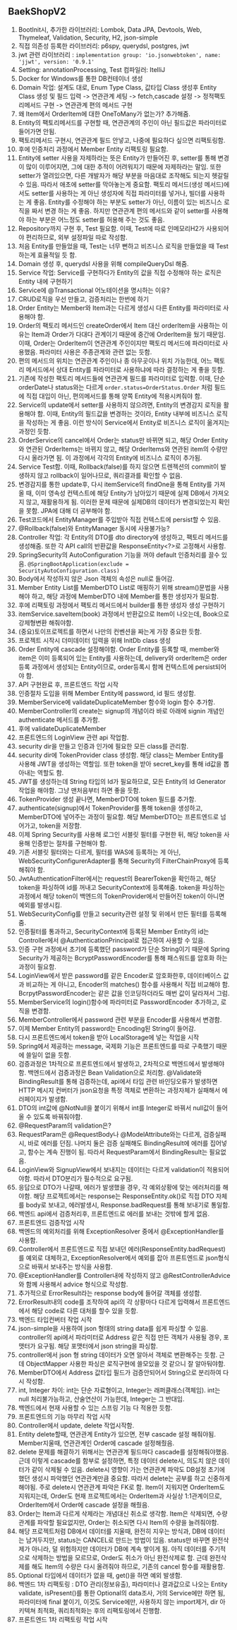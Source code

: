## BaekShopV2  
1. BootInit시, 추가한 라이브러리: Lombok, Data JPA, Devtools, Web, Thymeleaf, Validation,
Security, H2, json-simple
2. 직접 의존성 등록한 라이브러리: p6spy, querydsl, postgres, jwt
3. jwt 관련 라이브러리 : `implementation group: 'io.jsonwebtoken', name: 'jjwt', version: '0.9.1'`
4. Setting: annotationProcessing, Test 컴파일러: ItelliJ
5. Docker for Windows를 통한 DB컨테이너 생성
6. Domain 작업: 설계도 대로, Enum Type Class, 값타입 Class 생성후 Entity Class 생성 및 필드 입력
-> 연관관계 세팅 -> fetch,cascade 설정 -> 정적팩토리메서드 구현 -> 연관관계 편의 메서드 구현
7. 왜 Item에서 OrderItem에 대한 OneToMany가 없는가? 추가해줌.
8. Entity의 팩토리메서드를 구현할 때, 연관관계의 주인이 아닌 필드값은
파라미터로 들어가면 안됨.
9. 팩토리메서드 구현시, 연관관계 필드 안넣고, 나중에 필요하다 싶으면 리팩토링함.
10. 후에 인증처리 과정에서 Member Entity 리팩토링 필요함.
11. Entity에 setter 사용을 자제하라는 뜻은 Entity가 만들어진 후, setter를
통해 변경이 많이 이루어지면, 그에 대한 추적이 어려워지기 때문에 자제하라는 말임.
또한 setter가 열려있으면, 다른 개발자가 해당 부분을 마음대로 조작해도 되는지 헷갈릴 수 있음.
따라서 애초에 setter를 막아놓는게 중요함. 팩토리 메서드(생성 메서드)에서도
setter를 사용하는 게 아닌 생성자에 직접 파라미터를 넣거나, 빌더를 사용하는 게 좋음.
Entity를 수정해야 하는 부분도 setter가 아닌, 이름이 있는 비즈니스 로직을 짜서
변경 하는 게 좋음. 하지만 연관관계 편의 메서드와 같이 setter를 사용해야 하는 부분은
어느정도 setter를 허용해 주는 것도 좋음.
12. Repository까지 구현 후, Test 필요함. 이때, Test에 따로 인메모리H2가
사용되어야 편리하므로, 외부 설정파일 따로 작성함.
13. 처음 Entity를 만들었을 때, Test는 너무 뻔하고 비즈니스 로직을 만들었을 때
Test하는게 효율적일 듯 함.
14. Domain 생성 후, querydsl 사용을 위해 compileQueryDsl 해줌.
15. Service 작업: Service를 구현하다가 Entity의 값을 직접 수정해야 하는
로직은 Entity 내에 구현하기
16. Service에 @Transactional 어노테이션을 명시하는 이유?
17. CRUD로직을 우선 만들고, 검증처리는 한번에 하기
18. Order Entity는 Member와 Item과는 다르게 생성시 다른 Entity를 파라미터로
사용해야 함.
19. Order의 팩토리 메서드인 createOrder에서 Item 대신 orderItem을
사용하는 이유는 Item과 Order가 다대다 관계이기 때문에 중간에 OrderItem을
뒀기 때문임. 이때, Order는 OrderItem이 연관관계 주인이지만 팩토리 메서드에
파라미터로 사용했음. 파라미터 사용은 주종관계와 관련 없는 듯함.
20. 편의 메서드의 위치는 연관관계 주인이나 종 아무곳이나 위치 가능한데,
어느 팩토리 메서드에서 상대 Entity를 파라미터로 사용하냐에 따라 결정하는 게 좋을 듯함.
21. 기존에 작성한 팩토리 메서드들에 연관관계 필드를 파라미터로 입력함.
이때, 단순 orderDate나 status와는 다르게 `order.status=OrderStatus.Order` 처럼
필드에 직접 대입이 아닌, 편의메서드를 통해 양쪽 Entity에 적용시켜줘야 함.
22. Service의 update에서 setter를 사용하지 않으려면, Entity의 변경감지 로직을
활용해야 함. 이때, Entity의 필드값을 변경하는 것이라, Entity 내부에
비즈니스 로직을 작성하는 게 좋음. 이런 방식이 Service에서 Entity로 비즈니스
로직이 옮겨지는 과정인 듯함.
23. OrderService의 cancel에서 Order는 status만 바뀌면 되고, 해당 Order Entity와
연관된 OrderItems는 바뀌지 않고, 해당 OrderItems와 연관된 item의
수량만 다시 올라가면 됨. 이 과정에서 각각의 Entity에 비즈니스 로직이 추가됨.
24. Service Test함. 이때, Rollback(false)를 하지 않으면 트렌젝션의 commit이
발생하지 않고 rollback이 일어나므로, 쿼리결과를 확인할 수 없음.
25. 변경감지를 통한 update후, 다시 itemService의 findOne을 통해
Entity를 가져올 때, 이미 영속성 컨텍스트에 해당 Entity가 남아있기 때문에
실제 DB에서 가져오지 않고, 재활용하게 됨. 이러한 문제 때문에 실제DB의
데이터가 변경되었는지 확인을 못함. JPA에 대해 더 공부해야 함.
26. Test코드에서 EntityManager를 주입받아 직접 컨텍스트에 persist할 수 있음.
27. @Rollback(false)와 EntityManager 동시에 사용불가능?
28. Controller 작업: 각 Entity의 DTO를 dto directory에 생성하고,
팩토리 메서드를 생성해줌. 또한 각 API call의 반환값을 ResponseEntity<?>로
고정해서 사용함.
29. SpringSecurity의 AutoConfiguration 기능을 꺼야 default 인증처리를
끌수 있음. `@SpringBootApplication(exclude = SecurityAutoConfiguration.class)`
30. Body에서 작성하지 않은 Json 객체의 속성은 null로 들어감.
31. Member Entity List를 MemberDTO List로 매핑하기 위해 stream()문법을
사용해야 하고, 해당 과정에 MemberDTO 내에 Member를 통한 생성자가 필요함.
32. 후에 리팩토링 과정에서 팩토리 메서드에서 builder를 통한 생성자 생성
구현하기
33. itemService.saveItem(book) 과정에서 반환값으로 Item이 나오는데, Book으로
강제형변환 해줘야함.
34. (중요)토이프로젝트를 하면서 나만의 컨벤션을 짜는게 가장 중요한 듯함.
35. 프로젝트 시작시 더미데이터 입력을 위해 InitDb class 생성
36. Order Entity에 cascade 설정해야함. Order Entity를 등록할 때, member와
item은 이미 등록되어 있는 Entity를 사용하는데, delivery와 orderItem은 order등록
과정에서 생성되는 Entity이므로, order등록시 함께 컨텍스트에 persist되어야 함.
37. API 구현완료 후, 프론트엔드 작업 시작
38. 인증절차 도입을 위해 Member Entity에 password, id 필드 생성함.
39. MemberService에 validateDuplicateMember 함수와 login 함수 추가함.
40. MemberController의 create는 signup의 개념이라 바로 아래에 signin 개념인
authenticate 메서드를 추가함.
41. 후에 validateDuplicateMember
42. 프론트엔드의 LoginView 관련 api 작업함.
43. security dir을 만들고 인증과 인가에 필요한 모든 class를 관리함.
44. security dir에 TokenProvider class 생성함. 해당 class는 Member Entity를
사용해 JWT을 생성하는 역할임. 또한 token을 받아 secret_key를 통해 id값을
뽑아내는 역할도 함.
45. JWT를 생성하는데 String 타입의 Id가 필요하므로, 모든 Entity의 Id Generator
작업을 해야함. 그냥 맨처음부터 하면 좋을 듯함.
46. TokenProvider 생성 끝나면, MemberDTO에 token 필드를 추가함.
47. authenticate(signup)에서 TokenProvider를 통해 token을 생성하고,
MemberDTO에 넣어주는 과정이 필요함. 해당 MemberDTO는 프론트엔드로 넘어가고,
token을 저장함.
48. 이제 Spring Security를 사용해 로그인 서블릿 필터를 구현한 뒤,
해당 token을 사용해 인증받는 절차를 구현해야 함.
49. 기존 서블릿 필터와는 다르게, 필터를 WAS에 등록하는 게 아닌, WebSecurityConfigurerAdapter를
통해 Security의 FilterChainProxy에 등록해줘야 함.
50. JwtAuthenticationFilter에서는 request의 BearerToken을 확인하고,
해당 token을 파싱하여 id를 꺼내고 SecurityContext에 등록해줌.
token을 파싱하는 과정에서 해당 token이 백엔드의 TokenProvider에서 만들어진
token이 아니면 예외를 발생시킴.
51. WebSecurityConfig를 만들고 security관련 설정 및 위에서 만든 필터를 등록해줌.
52. 인증필터를 통과하고, SecurityContext에 등록된 Member Entity의 id는
Controller에서 @AuthenticationPrincipal로 접근하여 사용할 수 있음.
53. 인증 구현 과정에서 초기에 등록했던 password가 단순 String이기 때문에
Spring Security가 제공하는 BcryptPasswordEncoder를 통해 패스워드를
암호화 하는 과정이 필요함.
54. LoginView에서 받은 password를 같은 Encoder로 암호화한후, 데이터베이스
값과 비교하는 게 아니고, Encoder의 matches() 함수를 사용해서 직접 비교해야 함.
BcrpytPasswordEncoder는 같은 값을 인코딩하더라도 매번 값이 달라져서 그럼.
55. MemberService의 login()함수에 파라미터로 PasswordEncoder 추가하고,
로직을 변경함.
56. MemberController에서 password 관련 부분을 Encoder를 사용해서 변경함.
57. 이제 Member Entity의 password는 Encoding된 String이 들어감.
58. 다시 프론트엔드에서 token을 받아 LocalStorage에 넣는 작업을 시작
59. Spring에서 제공하는 message, 국제화 기능은 프론트엔드를 따로 구축했기 때문에
쓸일이 없을 듯함.
60. 검증과정은 1차적으로 프론트엔드에서 발생하고, 2차적으로 백엔드에서 발생해야함.
백엔드에서 검증과정은 Bean Validation으로 처리함. @Validate와 BindingResult를 통해
검증하는데, api에서 타입 관련 바인딩오류가 발생하면 HTTP 메시지 컨버터가
json요청을 특정 객체로 변환하는 과정자체가 실패해서 에러페이지가 발생함.
61. DTO의 int값에 @NotNull을 붙이기 위해서 int를 Integer로 바꿔서 null값이
들어올 수 있도록 바꿔줘야함.
62. @RequestParam의 validation은?
63. RequestParam은 @RequestBody나 @ModelAttribute와는 다르게, 검증실패시,
바로 에러를 던짐. 나머지 둘은 검증 실패해도 BindingResult에 에러를 집어넣고,
함수는 계속 진행이 됨. 따라서 RequestParam에서 BindingResult는 필요없음.
64. LoginView와 SignupView에서 보내지는 데이터는 다르게 validation이
적용되어야함. 따라서 DTO분리가 필수적으로 요구됨.
65. 응답으로 DTO가 나갈때, 에러가 발생했을 경우, 각 예외상황에 맞는
에러처리를 해야함. 해당 프로젝트에서는 response는 ResponseEntity.ok()로
직접 DTO 자체를 body로 보내고, 에러발생시, Response.badRequest를 통해 보내기로 통일함.
66. 백엔드 api에서 검증처리후, 프론트엔드로 에러를 보내는 것밖에 할게 없음.
67. 프론트엔드 검증작업 시작
68. 백엔드의 예외처리를 위해 ExceptionResolver 중에서 @ExceptionHandler를 사용함.
69. Controller에서 프론트엔드로 직접 보내던 에러(ResponseEntity.badRequest)를
예외로 대체하고, ExceptionResolver에서 예외를 잡아 프론트엔드로
json형식으로 바꿔서 보내주는 방식을 사용함.
70. @ExceptionHandler를 Controller내에 작성하지 않고 @RestControllerAdvice와
함께 사용해서 advice 형식으로 작성함.
71. 추가적으로 ErrorResult라는 response body에 들어갈 객체를 생성함.
72. ErrorResult내의 code를 조작하여 api의 각 상황마다 다르게 입력해서
프론트엔드에서 해당 code로 다른 대처를 할수 있을 듯함.
73. 백엔드 타입컨버터 작업 시작
74. json-simple을 사용하여 json 형태의 string data를 쉽게 파싱할 수 있음.
controller의 api에서 파라미터로 Address 같은 직접 만든 객체가 사용될 경우,
포맷터가 요구됨. 해당 포맷터에서 json string을 파싱함.
75. controller에서 json 형 string 데이터가 오면 알아서 객체로 변환해주는 듯함.
근데 ObjectMapper 사용한 파싱은 로직구현에 쓸모있을 것 같으니 잘 알아둬야함.
76. MemberDTO에서 Address 값타입 필드가 검증안되어서 String으로 분리하여 다시 작성함.
77. int, Integer 차이: int는 단순 자료형이고, Integer는 래퍼클래스(객체임).
int는 null 처리불가능하고, 산술연산이 가능한데, Integer는 그 반대임.
78. 백엔드에서 현재 사용할 수 있는 스프링 기능 다 적용한 듯함.
79. 프론트엔드의 기능 마무리 작업 시작
80. Controller에서 update, delete 작업시작함.
81. Entity delete할때, 연관관계 Entity가 있으면, 전부 cascade 설정
해줘야됨. Member지울때, 연관관계인 Order에 cascade 설정해줬음.
82. delete 문제를 해결하기 위해서는 연관관계 필드마다 cascade를 설정해줘야했음.
근데 이렇게 cascade를 함부로 설정하면, 특정 데이터 delete시, 의도치 않은 데이터가
같이 삭제될 수 있음. delete시 영향이 가는 연관관계 파악도 DB설정 초기에 했던
생성시 파악했던 연관관계만큼 중요함. 따라서 delete는 공부를 하고 신중하게 해야됨.
주로 delete시 연관관계 파악은 FK로 함. Item이 지워지면 OrderItem도 지워지는데,
Order도 현재 프로젝트에서는 OrderItem과 사실상 1:1관계이므로, OrderItem에서 Order에
cascade 설정을 해줬음.
83. Order는 Item과 다르게 삭제라는 개념대신 취소로 생각함. Item은 삭제되면,
수량관계를 파악할 필요없지만, Order는 취소되면 다시 Item의 수량을 늘려줘야함.
84. 해당 프로젝트처럼 DB에서 데이터를 지울때, 완전히 지우는 방식과, DB에
데이터는 남겨두지만, status는 CANCEL로 만드는 방법이 있음. status만 바꾸면
완전삭제가 아니라, 덜 위험하지만 데이터가 DB에 계속 쌓이게 됨. 아직 데이터를
주기적으로 삭제하는 방법을 모르므로, Order도 취소가 아닌 완전삭제로 함. 근데
완전삭제를 해도 Item의 수량은 다시 올려줘야 하므로, 기존의 cancel 함수를 재활용함.
85. Optional 타입에서 데이터가 없을 때, get()을 하면 예외 발생함.
86. 백엔드 1차 리팩토링 : DTO 관리(정보유출), 파라미터나 결과값으로 나오는 Entity
validate, isPresent()를 통한 Optional의 data조사, 거의 Service에만 하면 됨,
파라미터에 final 붙이기, 이것도 Service에만, 사용하지 않는 import제거,
dir 아키텍쳐 최적화, 쿼리최적화는 후의 리팩토링에서 진행함.
87. 프론트엔드 1차 리팩토링 작업 시작
